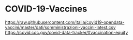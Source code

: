 # COVID-19-Vaccines

https://raw.githubusercontent.com/italia/covid19-opendata-vaccini/master/dati/somministrazioni-vaccini-latest.csv
https://covid.cdc.gov/covid-data-tracker/#vaccination-equity
